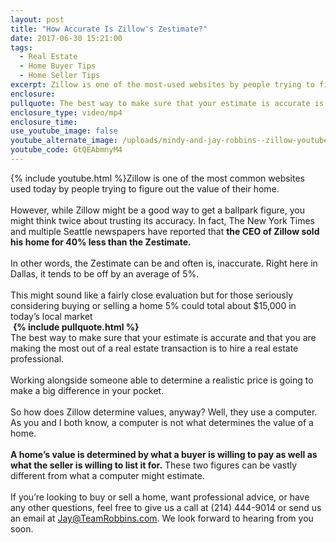 ```yaml
---
layout: post
title: "How Accurate Is Zillow's Zestimate?"
date: 2017-06-30 15:21:00
tags:
  - Real Estate
  - Home Buyer Tips
  - Home Seller Tips
excerpt: Zillow is one of the most-used websites by people trying to find the value of homes on the market today. But it turns out that the Zestimate may not be as accurate as you might think.
enclosure:
pullquote: The best way to make sure that your estimate is accurate is to hire a real estate professional.
enclosure_type: video/mp4
enclosure_time:
use_youtube_image: false
youtube_alternate_image: /uploads/mindy-and-jay-robbins--zillow-youtube.jpg
youtube_code: GtQEAbmnyM4
---
```



{% include youtube.html %}Zillow is one of the most common websites used today by people trying to figure out the value of their home.
<br>
<br>However, while Zillow might be a good way to get a ballpark figure, you might think twice about trusting its accuracy. In fact, The New York Times and multiple Seattle newspapers have reported that **the CEO of Zillow sold his home for 40% less than the Zestimate.**
<br>
<br>In other words, the Zestimate can be and often is, inaccurate. Right here in Dallas, it tends to be off by an average of 5%.
<br>
<br>This might sound like a fairly close evaluation but for those seriously considering buying or selling a home 5% could total about $15,000 in today’s local market
<br> **{% include pullquote.html %}**
<br>The best way to make sure that your estimate is accurate and that you are making the most out of a real estate transaction is to hire a real estate professional.
<br>
<br>Working alongside someone able to determine a realistic price is going to make a big difference in your pocket.
<br>
<br>So how does Zillow determine values, anyway? Well, they use a computer. As you and I both know, a computer is not what determines the value of a home.
<br>
<br>**A home’s value is determined by what a buyer is willing to pay as well as what the seller is willing to list it for.** These two figures can be vastly different from what a computer might estimate.
<br>
<br>If you’re looking to buy or sell a home, want professional advice, or have any other questions, feel free to give us a call at (214) 444-9014 or send us an email at Jay@TeamRobbins.com. We look forward to hearing from you soon.